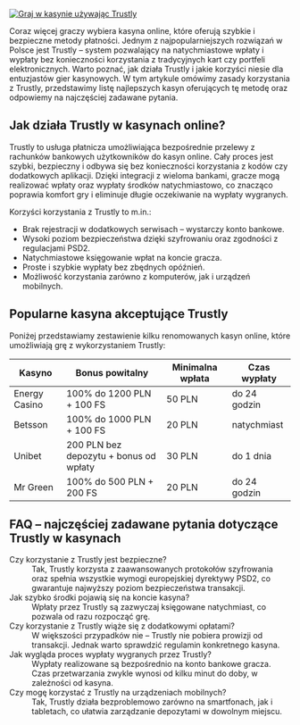 [![Graj w kasynie używając Trustly](https://123-caf.pages.dev/gitsignup.png)](https://vrmoo.ru/Bt82HjjY)

<div> <p>Coraz więcej graczy wybiera kasyna online, które oferują szybkie i bezpieczne metody płatności. Jednym z najpopularniejszych rozwiązań w Polsce jest Trustly – system pozwalający na natychmiastowe wpłaty i wypłaty bez konieczności korzystania z tradycyjnych kart czy portfeli elektronicznych. Warto poznać, jak działa Trustly i jakie korzyści niesie dla entuzjastów gier kasynowych. W tym artykule omówimy zasady korzystania z Trustly, przedstawimy listę najlepszych kasyn oferujących tę metodę oraz odpowiemy na najczęściej zadawane pytania.</p>  <h2>Jak działa Trustly w kasynach online?</h2> <p>Trustly to usługa płatnicza umożliwiająca bezpośrednie przelewy z rachunków bankowych użytkowników do kasyn online. Cały proces jest szybki, bezpieczny i odbywa się bez konieczności korzystania z kodów czy dodatkowych aplikacji. Dzięki integracji z wieloma bankami, gracze mogą realizować wpłaty oraz wypłaty środków natychmiastowo, co znacząco poprawia komfort gry i eliminuje długie oczekiwanie na wypłaty wygranych.</p>  <p>Korzyści korzystania z Trustly to m.in.:</p> <ul>   <li>Brak rejestracji w dodatkowych serwisach – wystarczy konto bankowe.</li>   <li>Wysoki poziom bezpieczeństwa dzięki szyfrowaniu oraz zgodności z regulacjami PSD2.</li>   <li>Natychmiastowe księgowanie wpłat na koncie gracza.</li>   <li>Proste i szybkie wypłaty bez zbędnych opóźnień.</li>   <li>Możliwość korzystania zarówno z komputerów, jak i urządzeń mobilnych.</li> </ul>  <h2>Popularne kasyna akceptujące Trustly</h2> <p>Poniżej przedstawiamy zestawienie kilku renomowanych kasyn online, które umożliwiają grę z wykorzystaniem Trustly:</p>  <table>   <thead>     <tr>       <th>Kasyno</th>       <th>Bonus powitalny</th>       <th>Minimalna wpłata</th>       <th>Czas wypłaty</th>     </tr>   </thead>   <tbody>     <tr>       <td>Energy Casino</td>       <td>100% do 1200 PLN + 100 FS</td>       <td>50 PLN</td>       <td>do 24 godzin</td>     </tr>     <tr>       <td>Betsson</td>       <td>100% do 1000 PLN + 100 FS</td>       <td>20 PLN</td>       <td>natychmiast</td>     </tr>     <tr>       <td>Unibet</td>       <td>200 PLN bez depozytu + bonus od wpłaty</td>       <td>30 PLN</td>       <td>do 1 dnia</td>     </tr>     <tr>       <td>Mr Green</td>       <td>100% do 500 PLN + 200 FS</td>       <td>20 PLN</td>       <td>do 24 godzin</td>     </tr>   </tbody> </table>  <h2>FAQ – najczęściej zadawane pytania dotyczące Trustly w kasynach</h2> <dl>   <dt>Czy korzystanie z Trustly jest bezpieczne?</dt>   <dd>Tak, Trustly korzysta z zaawansowanych protokołów szyfrowania oraz spełnia wszystkie wymogi europejskiej dyrektywy PSD2, co gwarantuje najwyższy poziom bezpieczeństwa transakcji.</dd>      <dt>Jak szybko środki pojawią się na koncie kasyna?</dt>   <dd>Wpłaty przez Trustly są zazwyczaj księgowane natychmiast, co pozwala od razu rozpocząć grę.</dd>      <dt>Czy korzystanie z Trustly wiąże się z dodatkowymi opłatami?</dt>   <dd>W większości przypadków nie – Trustly nie pobiera prowizji od transakcji. Jednak warto sprawdzić regulamin konkretnego kasyna.</dd>      <dt>Jak wygląda proces wypłaty wygranych przez Trustly?</dt>   <dd>Wypłaty realizowane są bezpośrednio na konto bankowe gracza. Czas przetwarzania zwykle wynosi od kilku minut do doby, w zależności od kasyna.</dd>      <dt>Czy mogę korzystać z Trustly na urządzeniach mobilnych?</dt>   <dd>Tak, Trustly działa bezproblemowo zarówno na smartfonach, jak i tabletach, co ułatwia zarządzanie depozytami w dowolnym miejscu.</dd> </dl> </div>